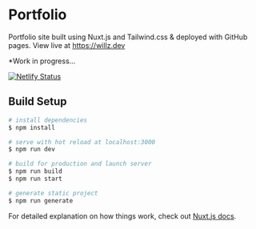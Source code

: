 # Portfolio

Portfolio site built using Nuxt.js and Tailwind.css & deployed with GitHub pages. View live at https://willz.dev

*Work in progress...

[![Netlify Status](https://api.netlify.com/api/v1/badges/083027fa-8c5f-4410-9e28-d8c593d9011c/deploy-status)](https://app.netlify.com/sites/hopeful-stonebraker-f41828/deploys)

## Build Setup

```bash
# install dependencies
$ npm install

# serve with hot reload at localhost:3000
$ npm run dev

# build for production and launch server
$ npm run build
$ npm run start

# generate static project
$ npm run generate
```

For detailed explanation on how things work, check out [Nuxt.js docs](https://nuxtjs.org).
